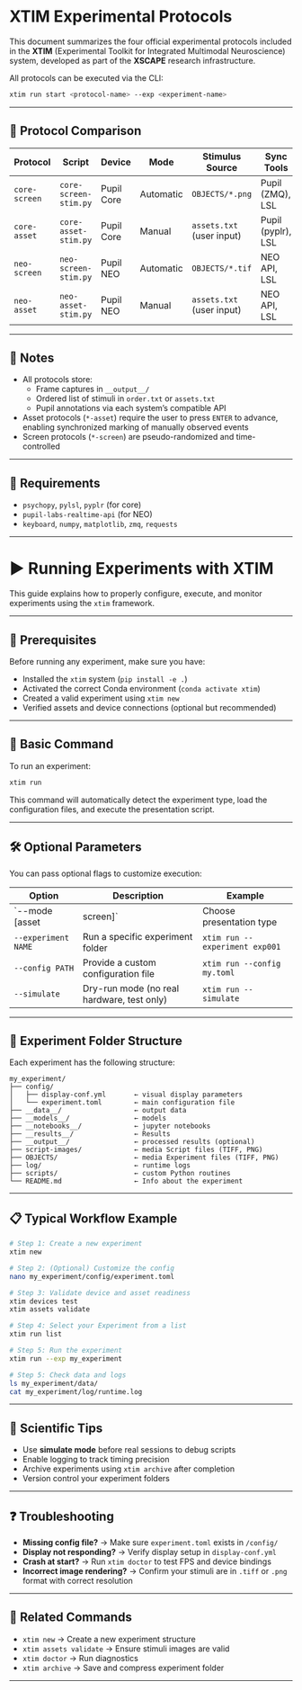# XTIM Experimental Protocols

This document summarizes the four official experimental protocols included in the **XTIM** (Experimental Toolkit for Integrated Multimodal Neuroscience) system, developed as part of the **XSCAPE** research infrastructure.

All protocols can be executed via the CLI:

```bash
xtim run start <protocol-name> --exp <experiment-name>
```

---

## 🧪 Protocol Comparison

| Protocol         | Script                 | Device        | Mode         | Stimulus Source         | Sync Tools        | Assets Used     |
|------------------|------------------------|---------------|--------------|--------------------------|-------------------|------------------|
| `core-screen`    | `core-screen-stim.py`  | Pupil Core    | Automatic    | `OBJECTS/*.png`          | Pupil (ZMQ), LSL  | Stimuli only     |
| `core-asset`     | `core-asset-stim.py`   | Pupil Core    | Manual       | `assets.txt` (user input)| Pupil (pyplr), LSL| Annotated assets |
| `neo-screen`     | `neo-screen-stim.py`   | Pupil NEO     | Automatic    | `OBJECTS/*.tif`          | NEO API, LSL      | Stimuli only     |
| `neo-asset`      | `neo-asset-stim.py`    | Pupil NEO     | Manual       | `assets.txt` (user input)| NEO API, LSL      | Annotated assets |

---

## 🧠 Notes

- All protocols store:
  - Frame captures in `__output__/`
  - Ordered list of stimuli in `order.txt` or `assets.txt`
  - Pupil annotations via each system’s compatible API
- Asset protocols (`*-asset`) require the user to press `ENTER` to advance, enabling synchronized marking of manually observed events
- Screen protocols (`*-screen`) are pseudo-randomized and time-controlled

---

## 🧰 Requirements

- `psychopy`, `pylsl`, `pyplr` (for core)
- `pupil-labs-realtime-api` (for NEO)
- `keyboard`, `numpy`, `matplotlib`, `zmq`, `requests`

---

# ▶️ Running Experiments with XTIM

This guide explains how to properly configure, execute, and monitor experiments using the `xtim` framework.

---

## 🧩 Prerequisites

Before running any experiment, make sure you have:

- Installed the `xtim` system (`pip install -e .`)
- Activated the correct Conda environment (`conda activate xtim`)
- Created a valid experiment using `xtim new`
- Verified assets and device connections (optional but recommended)

---

## 🚀 Basic Command

To run an experiment:

```bash
xtim run
```

This command will automatically detect the experiment type, load the configuration files, and execute the presentation script.

---

## 🛠️ Optional Parameters

You can pass optional flags to customize execution:

| Option                   | Description                                    | Example                         |
|--------------------------|------------------------------------------------|----------------------------------|
| `--mode [asset|screen]`  | Choose presentation type                       | `xtim run --mode asset`         |
| `--experiment NAME`      | Run a specific experiment folder               | `xtim run --experiment exp001`  |
| `--config PATH`          | Provide a custom configuration file            | `xtim run --config my.toml`     |
| `--simulate`             | Dry-run mode (no real hardware, test only)     | `xtim run --simulate`           |

---

## 📂 Experiment Folder Structure

Each experiment has the following structure:

```
my_experiment/
├── config/
│   ├── display-conf.yml       ← visual display parameters
│   └── experiment.toml        ← main configuration file
├── __data__/                  ← output data
├── __models__/                ← models
├── __notebooks__/             ← jupyter notebooks
├── __results__/               ← Results
├── __output__/                ← processed results (optional)
├── script-images/             ← media Script files (TIFF, PNG)
├── OBJECTS/                   ← media Experiment files (TIFF, PNG)
├── log/                       ← runtime logs
├── scripts/                   ← custom Python routines
└── README.md                  ← Info about the experiment
```

---

## 📋 Typical Workflow Example

```bash
# Step 1: Create a new experiment
xtim new

# Step 2: (Optional) Customize the config
nano my_experiment/config/experiment.toml

# Step 3: Validate device and asset readiness
xtim devices test
xtim assets validate

# Step 4: Select your Experiment from a list
xtim run list

# Step 5: Run the experiment
xtim run --exp my_experiment

# Step 5: Check data and logs
ls my_experiment/data/
cat my_experiment/log/runtime.log
```

---

## 🧠 Scientific Tips

- Use **simulate mode** before real sessions to debug scripts
- Enable logging to track timing precision
- Archive experiments using `xtim archive` after completion
- Version control your experiment folders

---

## ❓ Troubleshooting

- **Missing config file?** → Make sure `experiment.toml` exists in `/config/`
- **Display not responding?** → Verify display setup in `display-conf.yml`
- **Crash at start?** → Run `xtim doctor` to test FPS and device bindings
- **Incorrect image rendering?** → Confirm your stimuli are in `.tiff` or `.png` format with correct resolution

---

## 🔄 Related Commands

- `xtim new` → Create a new experiment structure
- `xtim assets validate` → Ensure stimuli images are valid
- `xtim doctor` → Run diagnostics
- `xtim archive` → Save and compress experiment folder

---

